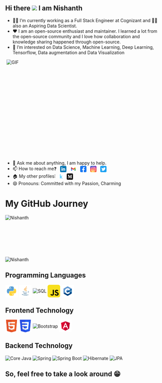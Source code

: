## Hi there <img src="https://camo.githubusercontent.com/e8e7b06ecf583bc040eb60e44eb5b8e0ecc5421320a92929ce21522dbc34c891/68747470733a2f2f6d656469612e67697068792e636f6d2f6d656469612f6876524a434c467a6361737252346961377a2f67697068792e676966" width="25px" data-canonical-src="https://media.giphy.com/media/hvRJCLFzcasrR4ia7z/giphy.gif" style="max-width:100%;"> I am Nishanth
<!--
**Nishk23/Nishk23** is a ✨ _special_ ✨ repository because its `README.md` (this file) appears on your GitHub profile.

Here are some ideas to get you started:
-->
- 👨‍💼 I’m currently working as a Full Stack Engineer at Cognizant and 👨‍💻 also an Aspiring Data Scientist.
- ❤️ I am an open-source enthusiast and maintainer. I learned a lot from the open-source community and I love how collaboration and knowledge sharing happened through open-source.
- 🌱 I’m interested on Data Science, Machine Learning, Deep Learning, Tensorflow, Data augmentation and Data Visualization
<img align="right" alt="GIF" src="https://github.com/abhisheknaiidu/abhisheknaiidu/raw/master/code.gif?raw=true" width="500" height="320" style="max-width:100%;">

- 💬 Ask me about anything, I am happy to help.
- 📫 How to reach me❓ &nbsp; <a href="https://www.linkedin.com/in/nishanth-narayanan-bbb12a18b/" target="blank"><img align="center" src="https://raw.githubusercontent.com/edent/SuperTinyIcons/bed6907f8e4f5cb5bb21299b9070f4d7c51098c0/images/svg/linkedin.svg" alt="Nishanth" height="20" width="20" /></a>&nbsp;&nbsp; <a href="mailto:nishanthnishk2020@gmail.com" target="blank"><img align="center" src="https://raw.githubusercontent.com/edent/SuperTinyIcons/bed6907f8e4f5cb5bb21299b9070f4d7c51098c0/images/svg/gmail.svg" alt="Nishanth" height="20" width="20" /></a>&nbsp;&nbsp; <a href="https://www.facebook.com/nishanth.narayanan.963" target="blank"><img align="center" src="https://raw.githubusercontent.com/edent/SuperTinyIcons/bed6907f8e4f5cb5bb21299b9070f4d7c51098c0/images/svg/facebook.svg" alt="Nishanth" height="20" width="20" /></a>&nbsp;&nbsp; <a href="https://www.instagram.com/nishk_dcruz/" target="blank"><img align="center" src="https://raw.githubusercontent.com/edent/SuperTinyIcons/bed6907f8e4f5cb5bb21299b9070f4d7c51098c0/images/svg/instagram.svg" alt="Nishanth" height="20" width="20" /></a>&nbsp;&nbsp; <a href="https://twitter.com/Nishant64070657" target="blank"><img align="center" src="https://raw.githubusercontent.com/edent/SuperTinyIcons/bed6907f8e4f5cb5bb21299b9070f4d7c51098c0/images/svg/twitter.svg" alt="Nishanth" height="20" width="20" /></a>
- :house: My other profiles❕ &nbsp;<a href="https://www.kaggle.com/nishanthnarayanan" target="blank"><img align="center" src="https://raw.githubusercontent.com/edent/SuperTinyIcons/bed6907f8e4f5cb5bb21299b9070f4d7c51098c0/images/svg/kaggle.svg" alt="Nishanth" height="20" width="20" /></a>&nbsp;&nbsp;<a href="https://medium.com/@nishanthnishk2020" target="blank"><img align="center" src="https://raw.githubusercontent.com/edent/SuperTinyIcons/bed6907f8e4f5cb5bb21299b9070f4d7c51098c0/images/svg/medium.svg" alt="Nishanth" height="20" width="20" /></a>
- 😄 Pronouns: Committed with my Passion, Charming
<!--- ⚡ Fun fact: ...-->

# My GitHub Journey

<center><p> 
<img align="left" src="https://github-readme-stats.vercel.app/api/top-langs/?username=Nishk23&layout=compact&theme=radical" alt="Nishanth" />
</p><br><br><br></center>
<p> <br><br><br><br>
<img src="https://github-readme-stats.vercel.app/api?username=Nishk23&show_icons=true&theme=radical" alt="Nishanth" /> 
</p>

## Programming Languages
<img align="center" src="https://raw.githubusercontent.com/edent/SuperTinyIcons/bed6907f8e4f5cb5bb21299b9070f4d7c51098c0/images/svg/python.svg" alt="Python" height="40" width="40" />
<img align="center" src="https://raw.githubusercontent.com/edent/SuperTinyIcons/bed6907f8e4f5cb5bb21299b9070f4d7c51098c0/images/svg/java.svg" alt="Java" height="40" width="40" />
<img align="center" src="https://www.svgrepo.com/show/127001/sql-file-format.svg" alt="SQL" height="40" width="40" />
<img align="center" src="https://raw.githubusercontent.com/edent/SuperTinyIcons/bed6907f8e4f5cb5bb21299b9070f4d7c51098c0/images/svg/javascript.svg" alt="JavaScript" height="40" width="40" />
<img align="center" src="https://raw.githubusercontent.com/edent/SuperTinyIcons/bed6907f8e4f5cb5bb21299b9070f4d7c51098c0/images/svg/cplusplus.svg" alt="C++" height="40" width="40" />

## Frontend Technology
<img align="center" src="https://raw.githubusercontent.com/edent/SuperTinyIcons/bed6907f8e4f5cb5bb21299b9070f4d7c51098c0/images/svg/html5.svg" alt="HTML5" height="40" width="40" />
<img align="center" src="https://raw.githubusercontent.com/edent/SuperTinyIcons/bed6907f8e4f5cb5bb21299b9070f4d7c51098c0/images/svg/css3.svg" alt="CSS3" height="40" width="40" />
<img align="center" src="https://icons.getbootstrap.com/assets/img/icons-hero@2x.png" alt="Bootstrap" height="40" width="40" />
<img align="center" src="https://raw.githubusercontent.com/edent/SuperTinyIcons/bed6907f8e4f5cb5bb21299b9070f4d7c51098c0/images/svg/angular.svg" alt="Angular" height="40" width="40" />

## Backend Technology
<img align="center" src="https://www.mtaeducation.in/images/courses/details/corejava.png" alt="Core Java" height="40" width="40" />
<img align="center" src="https://www.nicepng.com/png/detail/31-314820_logo-spring-spring-framework-logo-svg.png" alt="Spring" height="40" width="40" />
<img align="center" src="https://www.javacodegeeks.com/wp-content/uploads/2018/07/SpringBoot.png" alt="Spring Boot" height="40" width="40" />
<img align="center" src="https://upload.wikimedia.org/wikipedia/commons/thumb/2/22/Hibernate_logo_a.png/1600px-Hibernate_logo_a.png" alt="Hibernate" height="40" width="40" />
<img align="center" src="https://miro.medium.com/max/1200/1*qRmUe3eC9rhx8WtqNATlag.png" alt="JPA" height="40" width="40" />

## So, feel free to take a look around :grin: 
